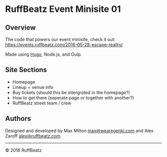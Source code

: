 # RuffBeatz Event Minisite 01

## Overview

The code that powers our event minisite, check it out: https://events.ruffbeatz.com/2016-05-28-escape-reality/

Made using [Hugo](https://gohugo.io/), Node.js, and Gulp.

## Site Sections

* Homepage
* Lineup + venue info
* Buy tickets (should this be intergrated in the homepage?)
* How to get there (seperate page or together with another?)
* RuffBeatz street team / crew

## Authors

Designed and developed by Max Milton <max@wearegenki.com> and Alex Zaroff <alex@ruffbeatz.com>.

-----

&copy; 2016 RuffBeatz
